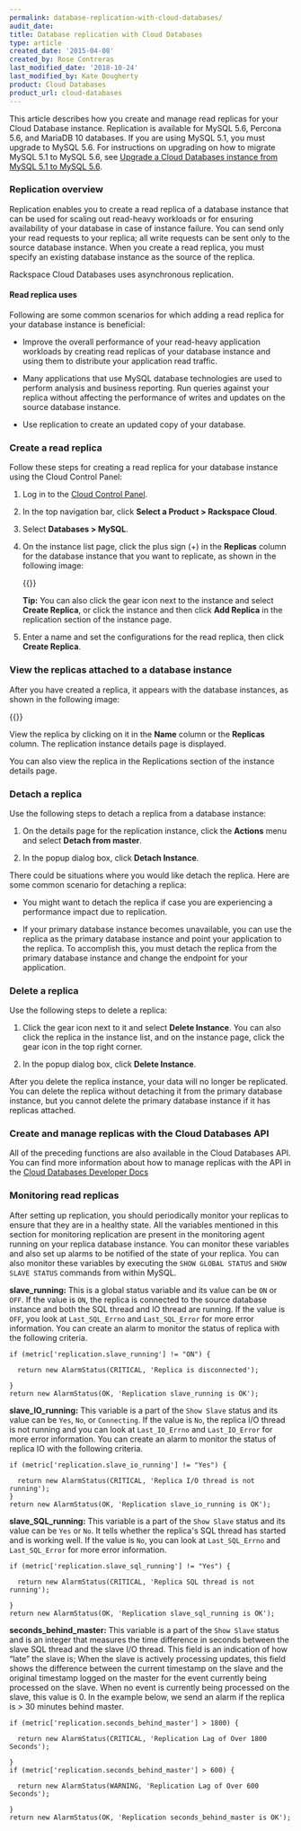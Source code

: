 ```yaml
---
permalink: database-replication-with-cloud-databases/
audit_date:
title: Database replication with Cloud Databases
type: article
created_date: '2015-04-08'
created_by: Rose Contreras
last_modified_date: '2018-10-24'
last_modified_by: Kate Dougherty
product: Cloud Databases
product_url: cloud-databases
---
```


This article describes how you create and manage read replicas for your Cloud Database instance. Replication is available for MySQL 5.6, Percona 5.6, and MariaDB 10 databases. If you are using MySQL 5.1, you must upgrade to MySQL 5.6. For instructions on upgrading on how to migrate MySQL 5.1 to MySQL 5.6, see [Upgrade a Cloud Databases instance from MySQL 5.1 to MySQL 5.6](/support/how-to/upgrade-a-cloud-databases-instance-from-mysql-51-to-mysql-56).

### Replication overview

Replication enables you to create a read replica of a database instance that can be used for scaling out read-heavy workloads or for ensuring availability of your database in case of instance failure. You can send only your read requests to your replica; all write requests can be sent only to the source database instance. When you create a read replica, you must specify an existing database instance as the source of the replica.

Rackspace Cloud Databases uses asynchronous replication.


#### Read replica uses

Following are some common scenarios for which adding a read replica for your database instance is beneficial:

- Improve the overall performance of your read-heavy application workloads by creating read replicas of your database instance and using them to distribute your application read traffic.

- Many applications that use MySQL database technologies are used to perform analysis and business reporting. Run queries against your replica without affecting the performance of writes and updates on the source database instance.

- Use replication to create an updated copy of your database.



### Create a read replica

Follow these steps for creating a read replica for your database instance using the Cloud Control Panel:

1. Log in to the [Cloud Control Panel](https://login.rackspace.com).

2. In the top navigation bar, click **Select a Product > Rackspace Cloud**.

3. Select **Databases > MySQL**.

4. On the instance list page, click the plus sign (+) in the **Replicas** column for the database instance that you want to replicate, as shown in the following image:

	{{<image src="create_replica-4_0.png" alt="" title="">}}

    **Tip:** You can also click the gear icon next to the instance and select **Create Replica**, or click the instance and then click **Add Replica** in the replication section of the instance page.

5. Enter a name and set the configurations for the read replica, then click **Create Replica**.

### View the replicas attached to a database instance

After you have created a replica, it appears with the database instances, as shown in the following image:

{{<image src="view_replica-1.png" alt="" title="">}}

View the replica by clicking on it in the **Name** column or the **Replicas** column. The replication instance details page is displayed.

You can also view the replica in the Replications section of the instance details page.

### Detach a replica

Use the following steps to detach a replica from a database instance:

1. On the details page for the replication instance, click the **Actions** menu and select **Detach from master**.

2. In the popup dialog box, click **Detach Instance**.

There could be situations where you would like detach the replica. Here are some common scenario for detaching a replica:

- You might want to detach the replica if case you are experiencing a performance impact due to replication.

- If your primary database instance becomes unavailable, you can use the replica as the primary database instance and point your application to the replica. To accomplish this, you must detach the replica from the primary database instance and change the endpoint for your application.

### Delete a replica

Use the following steps to delete a replica:

1.  Click the gear icon next to it and select **Delete Instance**.
    You can also click the replica in the instance list, and on the instance page, click the gear icon in the top right corner.

2. In the popup dialog box, click **Delete Instance**.

After you delete the replica instance, your data will no longer be replicated. You can delete the replica without detaching it from the primary database instance, but you cannot delete the primary database instance if it has replicas attached.

### Create and manage replicas with the Cloud Databases API

All of the preceding functions are also available in the Cloud Databases API. You can find more information about how to manage replicas with the API in the [Cloud Databases Developer Docs](https://docs.rackspace.com/docs/cloud-databases/v1/developer-guide/#document-api-operations/replication)

### Monitoring read replicas

After setting up replication, you should periodically monitor your replicas to ensure that they are in a healthy state. All the variables mentioned in this section for monitoring replication are present in the monitoring agent running on your replica database instance. You can monitor these variables and also set up alarms to be notified of the state of your replica. You can also monitor these variables by executing the `SHOW GLOBAL STATUS` and `SHOW SLAVE STATUS` commands from within MySQL.

**slave_running:** This is a global status variable and its value can be `ON` or `OFF`. If the value is `ON`, the replica is connected to the source database instance and both the SQL thread and IO thread are running. If the value is `OFF`, you look at `Last_SQL_Errno` and `Last_SQL_Error` for more error information. You can create an alarm to monitor the status of replica with the following criteria.

    if (metric['replication.slave_running'] != "ON") {

      return new AlarmStatus(CRITICAL, 'Replica is disconnected');

    }
    return new AlarmStatus(OK, 'Replication slave_running is OK');

**slave\_IO_running:** This variable is a part of the `Show Slave` status and its value can be `Yes`, `No`, or `Connecting`. If the value is `No`, the replica I/O thread is not running and you can look at `Last_IO_Errno` and `Last_IO_Error` for more error information. You can create an alarm to monitor the status of replica IO with the following criteria.

    if (metric['replication.slave_io_running'] != "Yes") {

      return new AlarmStatus(CRITICAL, 'Replica I/O thread is not running');
    }
    return new AlarmStatus(OK, 'Replication slave_io_running is OK');

**slave\_SQL\_running:** This variable is a part of the `Show Slave` status and its value can be `Yes` or `No`. It tells whether the replica's SQL thread has started and is working well. If the value is `No`, you can look at `Last_SQL_Errno` and `Last_SQL_Error` for more error information.

    if (metric['replication.slave_sql_running'] != "Yes") {

      return new AlarmStatus(CRITICAL, 'Replica SQL thread is not running');

    }
    return new AlarmStatus(OK, 'Replication slave_sql_running is OK');

**seconds\_behind\_master:** This variable is a part of the `Show Slave` status and is an integer that measures the time difference in seconds between the slave SQL thread and the slave I/O thread. This field is an indication of how “late” the slave is; When the slave is actively processing updates, this field shows the difference between the current timestamp on the slave and the original timestamp logged on the master for the event currently being processed on the slave. When no event is currently being processed on the slave, this value is 0. In the example below, we send an alarm if the replica is > 30 minutes behind master.

    if (metric['replication.seconds_behind_master'] > 1800) {

      return new AlarmStatus(CRITICAL, 'Replication Lag of Over 1800 Seconds');

    }
    if (metric['replication.seconds_behind_master'] > 600) {

      return new AlarmStatus(WARNING, 'Replication Lag of Over 600 Seconds');

    }
    return new AlarmStatus(OK, 'Replication seconds_behind_master is OK');
